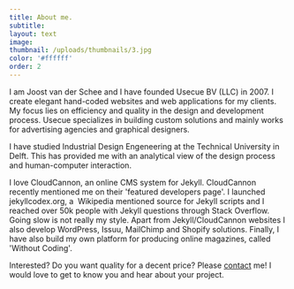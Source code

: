 ```yaml
---
title: About me.
subtitle:
layout: text
image:
thumbnail: /uploads/thumbnails/3.jpg
color: '#ffffff'
order: 2
---
```



I am Joost van der Schee and I have founded Usecue BV (LLC) in 2007. I create elegant hand-coded websites and web applications for my clients. My focus lies on efficiency and quality in the design and development process. Usecue specializes in building custom solutions and mainly works for advertising agencies and graphical designers.

I have studied Industrial Design Engeneering at the Technical University in Delft. This has provided me with an analytical view of the design process and human-computer interaction.

I love CloudCannon, an online CMS system for Jekyll. CloudCannon recently mentioned me on their 'featured developers page'. I launched jekyllcodex.org, a&nbsp; Wikipedia mentioned source for Jekyll scripts and I reached over 50k people with Jekyll questions through Stack Overflow. Going slow is not really my style. Apart from Jekyll/CloudCannon websites I also develop WordPress, Issuu, MailChimp and Shopify solutions. Finally, I have also build my own platform for producing online magazines, called 'Without Coding'.

Interested? Do you want quality for a decent price? Please&nbsp;[contact](/contact)&nbsp;me! I would love to get to know you and hear about your project.